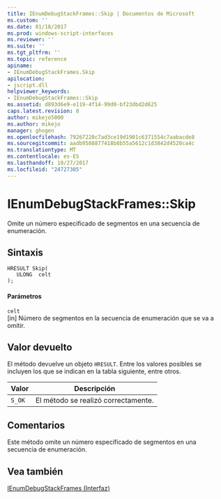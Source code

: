 ```yaml
---
title: IEnumDebugStackFrames::Skip | Documentos de Microsoft
ms.custom: ''
ms.date: 01/18/2017
ms.prod: windows-script-interfaces
ms.reviewer: ''
ms.suite: ''
ms.tgt_pltfrm: ''
ms.topic: reference
apiname:
- IEnumDebugStackFrames.Skip
apilocation:
- jscript.dll
helpviewer_keywords:
- IEnumDebugStackFrames::Skip
ms.assetid: d893d6e9-e119-4f14-99d0-bf23dbd2d625
caps.latest.revision: 8
author: mikejo5000
ms.author: mikejo
manager: ghogen
ms.openlocfilehash: 79267220c7ad3ce19d1901c6371554c7aabacde8
ms.sourcegitcommit: aadb9588877418b8b55a5612c1d3842d4520ca4c
ms.translationtype: MT
ms.contentlocale: es-ES
ms.lasthandoff: 10/27/2017
ms.locfileid: "24727305"
---
```

# <a name="ienumdebugstackframesskip"></a>IEnumDebugStackFrames::Skip
Omite un número especificado de segmentos en una secuencia de enumeración.  
  
## <a name="syntax"></a>Sintaxis  
  
```  
HRESULT Skip(  
   ULONG  celt  
);  
```  
  
#### <a name="parameters"></a>Parámetros  
 `celt`  
 [in] Número de segmentos en la secuencia de enumeración que se va a omitir.  
  
## <a name="return-value"></a>Valor devuelto  
 El método devuelve un objeto `HRESULT`. Entre los valores posibles se incluyen los que se indican en la tabla siguiente, entre otros.  
  
|Valor|Descripción|  
|-----------|-----------------|  
|`S_OK`|El método se realizó correctamente.|  
  
## <a name="remarks"></a>Comentarios  
 Este método omite un número especificado de segmentos en una secuencia de enumeración.  
  
## <a name="see-also"></a>Vea también  
 [IEnumDebugStackFrames (Interfaz)](../../winscript/reference/ienumdebugstackframes-interface.md)